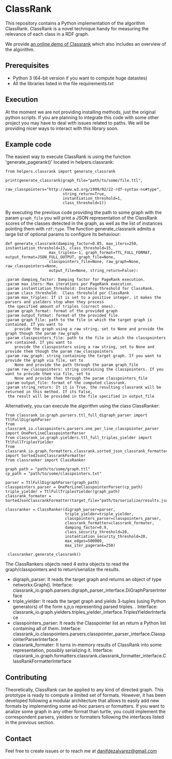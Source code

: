 # ClassRank

This repository contains a Python implementation of the algorithm ClassRank. ClassRank is a novel technique handy for measuring the relevance of each class in a RDF graph.

We provide [an online demo of Classrank][demo_online] which also includes an overview of the algorithm. 

Prerequisites
-------------

- Python 3 (64-bit version if you want to compute huge datastes)
- All the libraries listed in the file requirements.txt

Execution
---------
At the moment we are not providing installing methods, just the original python scripts. If you are planning to integrate this code with some other project you may have to deal with issues related to paths. We will be providing nicer ways to interact with this library soon.

Example code
------------

The easiest way to execute ClassRank is using the function 'generate_pagerank()' located in helpers.classrank:

    
    from helpers.classrank import generate_classrank
    
    print(generate_classrank(graph_file="path/to/some/file.ttl",
                             raw_classpointers="http://www.w3.org/1999/02/22-rdf-syntax-ns#type",
                             string_return=True,
                             instantiation_threshold=1,
                             class_threshold=1))

    
By executing the previous code providing the path to some graph with the param ``graph_file`` you will print a JSON representation of the ClassRank scores of the classes detected in the graph, as well as the list of instances pointing them with ``rdf:type``.  The function generate_classrank admits a large list of optional params to configure its behaviour:

    def generate_classrank(damping_factor=0.85, max_iters=250, instantiation_threshold=15, class_threshold=15,
                       max_triples=-1, graph_format=TTL_FULL_FORMAT, output_format=JSON_FULL_OUTPUT, graph_file=None,
                       classpointers_file=None, raw_graph=None, raw_classpointers=None,
                       output_file=None, string_return=False):
                       
    :param damping_factor: Damping factor for PageRank execution. 
    :param max_iters: Max iterations por PageRank execution. 
    :param instantiation_threshold: Instance threshold for ClassRank. 
    :param class_threshold:  Class threshold por ClassRank
    :param max_triples: If it is set to a positive integer, it makes the parsers and yielders stop when they process
     the specified amount of triples (correct ones).
    :param graph_format: format of the provided graph
    :param output_fotmat: format of the provided file.
    :param graph_file: path to the file in which the target graph is contained. If you want to
        provide the graph using a raw string, set to None and provide the graph though the param raw_graph
    :param classpointers_file: path to the file in which the classpointers are contained. If you want to
        provide the classpointers using a raw string, set to None and provide them though the param raw_classpointers
    :param raw_graph: string containing the target graph. If you want to provide the graph via file, set to
        None and provide the path through the param graph_file
    :param raw_classpointers: string containing the classpointers. If you want to provide them via file, set to
        None and provide them through the param classpointers_file
    :param output_file: format of the computed classrank.
    :param string_return: It it is True, the resulting classrank will be returned in this method. If its False,
     the result will be provided in the file specified in output_file
     

Alternatively, you can execute the algorithm using the class ClassRanker:

    from classrank_io.graph.parsers.ttl_full_digraph_parser import TtlFullDigraphParser
    from classrank_io.classpointers.parsers.one_per_line_classpointer_parser import OnePerLineClasspointerParser
    from classrank_io.graph.yielders.ttl_full_triples_yielder import TtlFullTriplesYielder
    from classrank_io.graph.formatters.classrank.sorted_json_classrank_formatter import SortedJsonClassrankFormatter
    from classranker import ClassRanker
    
    graph_path = "path/to/some/graph.ttl"
    cp_path = "path/to/some/classpointers.txt"
    
    parser = TtlFullDigraphParser(graph_path)
    classpointers_parser = OnePerLineClasspointerParser(cp_path)
    triple_yielder = TtlFullTriplesYielder(graph_path)
    classrank_formater = SortedJsonClassrankFormatter(target_file="path/to/serialize/results.json")

    classranker = ClassRanker(digraph_parser=parser,
                              triple_yielder=triple_yielder,
                              classpointers_parser=classpointers_parser,
                              classrank_formatter=classrank_formater,
                              damping_factor=0.9,
                              class_security_threshold=20,
                              instantiation_security_threshold=20,
                              max_edges=500000,
                              max_iter_pagerank=250)
     
     classranker.generate_classrank()
     
The ClassRankers objects need 4 extra objects to read the graph/classpointers and to return/serialize the results.
- digraph_parser: It reads the target graph and returns an object of type networkx.Graph(). Interface:  classrank_io.graph.parsers.digraph_parser_interface.DiGraphParserInterface
- triple_yielder: It reads the target graph and yields 3-tuples (using Python generators) of the form s,p,o representing parsed triples. . Interface: classrank_io.graph.yielders.triples_yielder_interface.TriplesYielderInterface
- classpointers_parser: It reads the Classpointer list an return a Python list containing all of them. Interface: classrank_io.classpointers.parsers.classpointer_parser_interface.ClasspointerParserInterface
- classrank_formater: It turns in-memory results of ClassRank into some representation, possibly serializing it. Interface: classrank_io.graph.formatters.classrank.classrank_formatter_interface.ClassRankFormatterInterface
     


Contributing
------------
Theoretically, ClassRank can be applied to any kind of directed graph. This prototype is ready to compute a limited set of formats. However, it has been developed following a modular architecture that allows to easily add new formats by implementing some ad-hoc parsers or formatters. If you want to analize some graph in any other format than turtle, you could implement the correspondent parsers, yielders or formaters following the interfaces listed in the previous section.

Contact
-------

Feel free to create issues or to reach me at danifdezalvarez@gmail.com 


[demo_online]: http://boa.weso.es/
